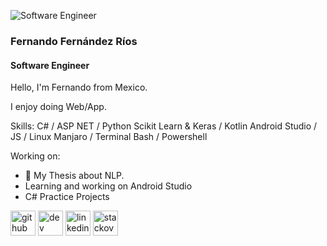 ![Software Engineer](https://media.licdn.com/dms/image/D4E16AQHPwQXPuiskJQ/profile-displaybackgroundimage-shrink_350_1400/0/1707008017342?e=1712793600&v=beta&t=trwb-I3ZEqbEu0csySXUU1WWpcxa9gfDR2yOhi5TCTw)

### Fernando Fernández Ríos
#### Software Engineer
Hello, I'm Fernando from Mexico.

I enjoy doing Web/App.

Skills: 
C# / ASP NET / Python Scikit Learn & Keras / Kotlin Android Studio /  JS / Linux Manjaro / Terminal Bash / Powershell

Working on:
- 🎯 My Thesis about NLP.
- Learning and working on Android Studio
- C# Practice Projects

[<img src='https://cdn.jsdelivr.net/npm/simple-icons@3.0.1/icons/github.svg' alt='github' height='40'>](https://github.com/FirthR5)  [<img src='https://cdn.jsdelivr.net/npm/simple-icons@3.0.1/icons/dev-dot-to.svg' alt='dev' height='40'>](https://dev.to/firthr5)  [<img src='https://cdn.jsdelivr.net/npm/simple-icons@3.0.1/icons/linkedin.svg' alt='linkedin' height='40'>](https://www.linkedin.com/in/fernando-f-rios/)  [<img src='https://cdn.jsdelivr.net/npm/simple-icons@3.0.1/icons/stackoverflow.svg' alt='stackoverflow' height='40'>](https://stackoverflow.com/users/16324827/fernando)  
